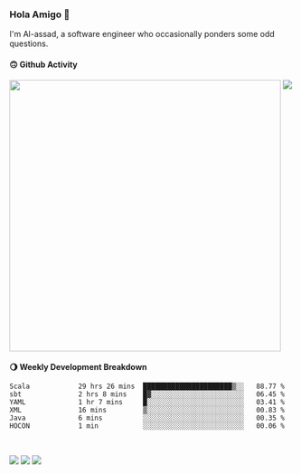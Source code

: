 ### Hola Amigo 🤣   

I'm Al-assad, a software engineer who occasionally ponders some odd questions.  
 
#### 🙃 Github Activity 
<div>
  <img src="https://github-readme-stats.vercel.app/api?username=al-assad&show_icons=true" align="top" style="display: inline-block;" width="480"/>
  <img src="https://github-readme-stats.vercel.app/api/top-langs/?username=al-assad&hide=css,html&langs_count=8&layout=compact" align="top" style="display: inline-block;"/>
</div>

#### 🌖 Weekly Development Breakdown
<!--START_SECTION:waka-->

```text
Scala            29 hrs 26 mins  ██████████████████████▒░░   88.77 %
sbt              2 hrs 8 mins    █▓░░░░░░░░░░░░░░░░░░░░░░░   06.45 %
YAML             1 hr 7 mins     █░░░░░░░░░░░░░░░░░░░░░░░░   03.41 %
XML              16 mins         ▒░░░░░░░░░░░░░░░░░░░░░░░░   00.83 %
Java             6 mins          ░░░░░░░░░░░░░░░░░░░░░░░░░   00.35 %
HOCON            1 min           ░░░░░░░░░░░░░░░░░░░░░░░░░   00.06 %
```

<!--END_SECTION:waka-->

<br>

<a href="https://twitter.com/Alassad_dev"><img src="https://img.shields.io/badge/Twitter-@Alassad__dev-blue?style=flat&logo=twitter" /></a>
<a href="https://t.me/alassad_dev"><img src="https://img.shields.io/badge/Telegram-@alassad__dev-orange?style=flat&logo=telegram" /></a>
<a href="https://assad.notion.site"><img src="https://img.shields.io/badge/Notion-Al--assad's_Blog-yellow?style=flat&logo=notion" /></a>

<!-- <a href="https://assad.notion.site/Notes-0dbfb98e35034fd5ba4a21cea8006145"><img src="https://img.shields.io/badge/Notion-Al--assad's_Note-yellow?style=flat&logo=notion" /></a> -->

